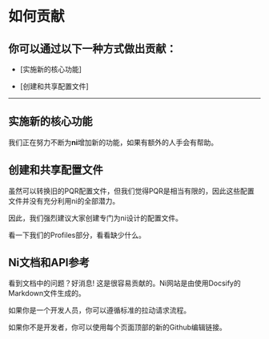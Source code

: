 # 如何贡献

## 你可以通过以下一种方式做出贡献：

- [实施新的核心功能]

- [创建和共享配置文件]

---

## 实施新的核心功能

我们正在努力不断为**ni**增加新的功能，如果有额外的人手会有帮助。

## 创建和共享配置文件
虽然可以转换旧的PQR配置文件，但我们觉得PQR是相当有限的，因此这些配置文件并没有充分利用ni的全部潜力。

因此，我们强烈建议大家创建专门为ni设计的配置文件。

看一下我们的Profiles部分，看看缺少什么。

## Ni文档和API参考
看到文档中的问题？好消息! 这是很容易贡献的。Ni网站是由使用Docsify的Markdown文件生成的。

如果你是一个开发人员，你可以遵循标准的拉动请求流程。

如果你不是开发者，你可以使用每个页面顶部的新的Github编辑链接。
